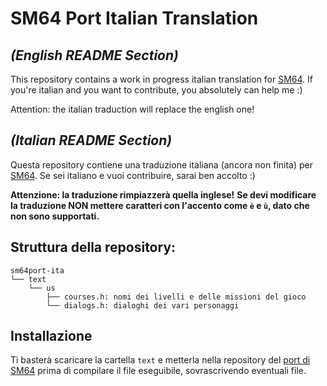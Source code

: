 # SM64 Port Italian Translation
## *(English README Section)*
This repository contains a work in progress italian translation for [SM64](https://github.com/sm64-port/sm64-port).
If you're italian and you want to contribute, you absolutely can help me :)

Attention: the italian traduction will replace the english one!

## *(Italian README Section)*
Questa repository contiene una traduzione italiana (ancora non finita) per [SM64](https://github.com/sm64-port/sm64-port).
Se sei italiano e vuoi contribuire, sarai ben accolto :)

**Attenzione: la traduzione rimpiazzerà quella inglese!**
**Se devi modificare la traduzione NON mettere caratteri con l'accento come `è` e `ù`, dato che non sono supportati.**

## Struttura della repository:
```
sm64port-ita
└── text
    └── us
        ├── courses.h: nomi dei livelli e delle missioni del gioco
        └── dialogs.h: dialoghi dei vari personaggi
```

## Installazione
Ti basterà scaricare la cartella `text` e metterla nella repository del [port di SM64](https://github.com/sm64-port/sm64-port)
prima di compilare il file eseguibile, sovrascrivendo eventuali file.
